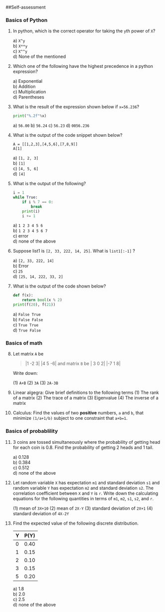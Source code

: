 ##Self-assessment 

### Basics of Python

1. In python, which is the correct operator for taking the ``y``th power of ``X``? <br />

    a) `X^y` <br />
    b) `X**y` <br />
    c) `X^^y` <br />
    d) None of the mentioned

2. Which one of the following have the highest precedence in a python expression?

    a) Exponential <br />
    b) Addition <br />
    c) Multiplication <br />
    d) Parentheses 

3. What is the result of the expression shown below if `x=56.236`?
    ```python
    print("%.2f"%x)
    ```

    a) `56.00` 
    b) `56.24`
    c) `56.23`
    d) `0056.236`

4. What is the output of the code snippet shown below?

    `A = [[1,2,3],[4,5,6],[7,8,9]]` <br />
    `A[1]` <br />

    a) `[1, 2, 3]` <br />
    b) `[1]` <br />
    c) `[4, 5, 6]` <br />
    d) `[4]` <br />

5. What is the output of the following?

    ```python
    i = 1
    while True:
        if i % 7 == 0:
            break
        print(i)
        i += 1
    ```

    a) `1 2 3 4 5 6` <br />
    b) `1 2 3 4 5 6 7` <br />
    c) error <br />
    d) none of the above <br />


6. Suppose list1 is `[2, 33, 222, 14, 25]`. What is `list1[:-1]` ?

    a) `[2, 33, 222, 14]` <br />
    b) Error <br />
    c) `25` <br />
    d) `[25, 14, 222, 33, 2]` <br />

7. What is the output of the code shown below?

    ```python
    def f(x):
        return bool(x % 2)
    print(f(20), f(21))
    ```

    a) `False True` <br />
    b) `False False `<br />
    c) `True True` <br />
    d) `True False` <br />
    
### Basics of math

8. Let matrix `A` be
    > |1 -2  3|
    > |4  5 -6|
    and matrix `B` be
    >| 3  0  2|
    >|-7  1  8|

    Write down:
    
    (1) `A+B`
    (2) `3A`
    (3) `2A-3B`

9. Linear algegra: Give brief definitions to the following terms
    (1)	The rank of a matrix
    (2)	The trace of a matrix
    (3)	Eigenvalue
    (4)	The inverse of a matrix

10. Calculus: Find the values of two **positive** numbers, `a` and `b`, that minimize `(1/a+1/b)` subject to one constraint that `a+b=1`. 

### Basics of probablility    

11. 3 coins are tossed simultaneously where the probability of getting head for each coin is 0.8. Find the probability of getting 2 heads and 1 tail. <br />

    a) 0.128 <br />
    b) 0.384 <br />
    c) 0.512 <br />
    d) none of the above 
    
12. Let random variable `X` has expectation `m1` and standard deviation `s1` and random variable `Y` has expectation `m2` and standard deviation `s2`. The correlation coefficient between `X` and `Y` is `r`. Write down the calculating equations for the following quantities in terms of `m1`, `m2`, `s1`, `s2`, and `r`. 

    (1) mean of `3X+10` 
    (2) mean of `2X-Y`
    (3) standard deviation of `2X+1`
    (4) standard deviation of `4X-2Y`

13. Find the expected value of the following discrete distribution. <br />

    | Y      | P(Y)  |
    | ------ |:-----:| 
    |0       | 0.40  |
    |1       | 0.15  |
    |2       | 0.10  | 
    |3       | 0.15  | 
    |5       | 0.20  | 


    a) 1.8 <br />
    b) 2.0 <br />
    c) 2.5 <br />
    d) none of the above <br />


